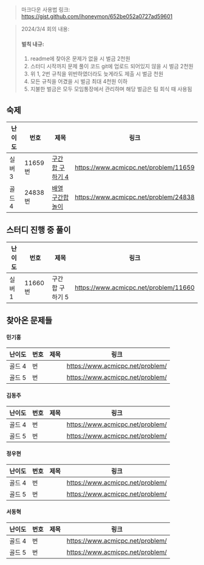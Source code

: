 > 마크다운 사용법 링크: https://gist.github.com/ihoneymon/652be052a0727ad59601

> 2024/3/4 회의 내용:
> #### **벌칙 내규:**
> 1. readme에 찾아온 문제가 없을 시 벌금 2천원
> 2. 스터디 시작까지 문제 풀이 코드 git에 업로드 되어있지 않을 시 벌금 2천원
> 3. 위 1, 2번 규칙을 위반하였더라도 늦게라도 제출 시 벌금 천원
> 4. 모든 규칙을 어겼을 시 벌금 최대 4천원 이하
> 5. 지불한 벌금은 모두 모임통장에서 관리하며 해당 벌금은 팀 회식 때 사용됨

## 숙제
|난이도|번호|제목|링크|
|-----|-----|---------------------|----------------------------------------|
|실버 3|11659번|[구간 합 구하기 4](https://www.acmicpc.net/problem/11659)|https://www.acmicpc.net/problem/11659|
|골드 4|24838번|[배열 구간합 놀이](https://www.acmicpc.net/problem/24838)|https://www.acmicpc.net/problem/24838|

## 스터디 진행 중 풀이
|난이도|번호|제목|링크|
|-----|-----|----------|----------------------------------------|
|실버 1|11660번|구간 합 구하기 5|https://www.acmicpc.net/problem/11660|


## 찾아온 문제들
#### 민기홍
|난이도|번호|제목|링크|
|-----|-----|---------------------|----------------------------------------|
|골드 4|번||https://www.acmicpc.net/problem/|
|골드 5|번||https://www.acmicpc.net/problem/|

#### 김동주
|난이도|번호|제목|링크|
|-----|-----|---------------------|----------------------------------------|
|골드 4|번||https://www.acmicpc.net/problem/|
|골드 5|번||https://www.acmicpc.net/problem/|

#### 정우현
|난이도|번호|제목|링크|
|-----|-----|---------------------|----------------------------------------|
|골드 4|번||https://www.acmicpc.net/problem/|
|골드 5|번||https://www.acmicpc.net/problem/|

#### 서동혁
|난이도|번호|제목|링크|
|-----|-----|---------------------|----------------------------------------|
|골드 4|번||https://www.acmicpc.net/problem/|
|골드 5|번||https://www.acmicpc.net/problem/|

